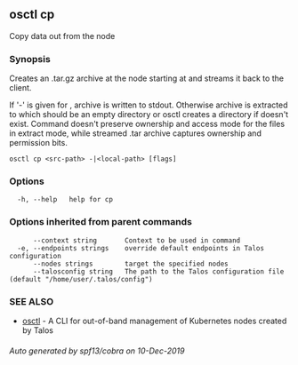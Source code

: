 <!-- markdownlint-disable -->
## osctl cp

Copy data out from the node

### Synopsis

Creates an .tar.gz archive at the node starting at <src-path> and
streams it back to the client.

If '-' is given for <local-path>, archive is written to stdout.
Otherwise archive is extracted to <local-path> which should be an empty directory or
osctl creates a directory if <local-path> doesn't exist. Command doesn't preserve
ownership and access mode for the files in extract mode, while  streamed .tar archive
captures ownership and permission bits.

```
osctl cp <src-path> -|<local-path> [flags]
```

### Options

```
  -h, --help   help for cp
```

### Options inherited from parent commands

```
      --context string       Context to be used in command
  -e, --endpoints strings    override default endpoints in Talos configuration
      --nodes strings        target the specified nodes
      --talosconfig string   The path to the Talos configuration file (default "/home/user/.talos/config")
```

### SEE ALSO

* [osctl](osctl.md)	 - A CLI for out-of-band management of Kubernetes nodes created by Talos

###### Auto generated by spf13/cobra on 10-Dec-2019

